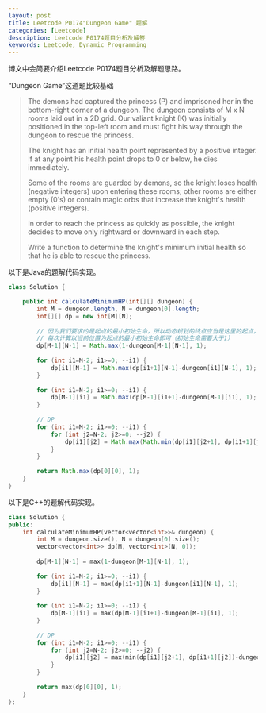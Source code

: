 ```yaml
---
layout: post
title: Leetcode P0174"Dungeon Game" 题解
categories: [Leetcode]
description: Leetcode P0174题目分析及解答
keywords: Leetcode, Dynamic Programming
---
```


博文中会简要介绍Leetcode P0174题目分析及解题思路。

“Dungeon Game”这道题比较基础

> The demons had captured the princess (P) and imprisoned her in the bottom-right corner of a dungeon. The dungeon consists of M x N rooms laid out in a 2D grid. Our valiant knight (K) was initially positioned in the top-left room and must fight his way through the dungeon to rescue the princess.
> 
> The knight has an initial health point represented by a positive integer. If at any point his health point drops to 0 or below, he dies immediately.
> 
> Some of the rooms are guarded by demons, so the knight loses health (negative integers) upon entering these rooms; other rooms are either empty (0's) or contain magic orbs that increase the knight's health (positive integers).
> 
> In order to reach the princess as quickly as possible, the knight decides to move only rightward or downward in each step.
> 
> Write a function to determine the knight's minimum initial health so that he is able to rescue the princess.

以下是Java的题解代码实现。
```java
class Solution {

    public int calculateMinimumHP(int[][] dungeon) {
        int M = dungeon.length, N = dungeon[0].length;
        int[][] dp = new int[M][N];
        
        // 因为我们要求的是起点的最小初始生命，所以动态规划的终点应当是这里的起点，我们从右下遍历到左上
        // 每次计算以当前位置为起点的最小初始生命即可（初始生命需要大于1）
        dp[M-1][N-1] = Math.max(1-dungeon[M-1][N-1], 1);
        
        for (int i1=M-2; i1>=0; --i1) {
            dp[i1][N-1] = Math.max(dp[i1+1][N-1]-dungeon[i1][N-1], 1);
        }
        
        for (int i1=N-2; i1>=0; --i1) {
            dp[M-1][i1] = Math.max(dp[M-1][i1+1]-dungeon[M-1][i1], 1);
        }
        
        // DP
        for (int i1=M-2; i1>=0; --i1) {
            for (int j2=N-2; j2>=0; --j2) {
                dp[i1][j2] = Math.max(Math.min(dp[i1][j2+1], dp[i1+1][j2])-dungeon[i1][j2], 1);
            }
        }
        
        return Math.max(dp[0][0], 1);
    }
}
```

以下是C++的题解代码实现。
```cpp
class Solution {
public:
    int calculateMinimumHP(vector<vector<int>>& dungeon) {
        int M = dungeon.size(), N = dungeon[0].size();
        vector<vector<int>> dp(M, vector<int>(N, 0));
        
        dp[M-1][N-1] = max(1-dungeon[M-1][N-1], 1);
        
        for (int i1=M-2; i1>=0; --i1) {
            dp[i1][N-1] = max(dp[i1+1][N-1]-dungeon[i1][N-1], 1);
        }
        
        for (int i1=N-2; i1>=0; --i1) {
            dp[M-1][i1] = max(dp[M-1][i1+1]-dungeon[M-1][i1], 1);
        }
        
        // DP
        for (int i1=M-2; i1>=0; --i1) {
            for (int j2=N-2; j2>=0; --j2) {
                dp[i1][j2] = max(min(dp[i1][j2+1], dp[i1+1][j2])-dungeon[i1][j2], 1);
            }
        }
        
        return max(dp[0][0], 1);
    }
};
```